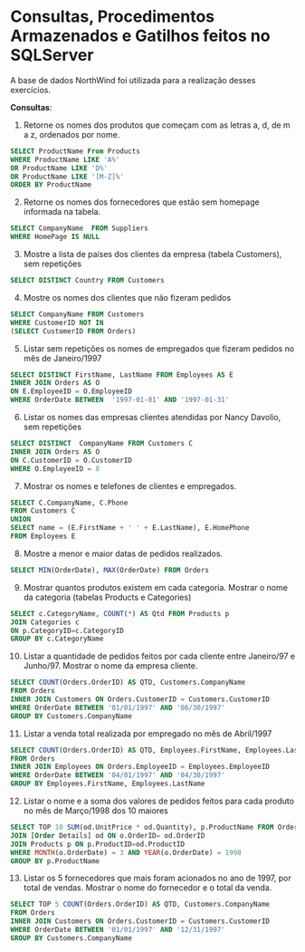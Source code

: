 # Consultas, Procedimentos Armazenados e Gatilhos feitos no SQLServer

A base de dados NorthWind foi utilizada para a realização desses exercícios.

**Consultas**:

1. Retorne os nomes dos produtos que começam com as letras a, d, de m a z, ordenados por nome.

```sql
SELECT ProductName From Products 
WHERE ProductName LIKE 'A%' 
OR ProductName LIKE 'D%'
OR ProductName LIKE '[M-Z]%'
ORDER BY ProductName 
```

2. Retorne os nomes dos fornecedores que estão sem homepage informada na tabela.

```sql
SELECT CompanyName  FROM Suppliers 
WHERE HomePage IS NULL
```

3. Mostre a lista de países dos clientes da empresa (tabela Customers), sem repetições

```sql
SELECT DISTINCT Country FROM Customers 
```

4. Mostre os nomes dos clientes que não fizeram pedidos

```sql
SELECT CompanyName FROM Customers 
WHERE CustomerID NOT IN
(SELECT CustomerID FROM Orders)
```

5. Listar sem repetições os nomes de empregados que fizeram pedidos no mês de Janeiro/1997

```sql
SELECT DISTINCT FirstName, LastName FROM Employees AS E
INNER JOIN Orders AS O 
ON E.EmployeeID = O.EmployeeID 
WHERE OrderDate BETWEEN  '1997-01-01' AND '1997-01-31' 
```

6. Listar os nomes das empresas clientes atendidas por Nancy Davolio, sem repetições

```sql
SELECT DISTINCT  CompanyName FROM Customers C
INNER JOIN Orders AS O 
ON C.CustomerID = O.CustomerID  
WHERE O.EmployeeID = 8 
```

7. Mostrar os nomes e telefones de clientes e empregados.

```sql
SELECT C.CompanyName, C.Phone 
FROM Customers C
UNION 
SELECT name = (E.FirstName + ' ' + E.LastName), E.HomePhone 
FROM Employees E
```

8. Mostre a menor e maior datas de pedidos realizados.

```sql
SELECT MIN(OrderDate), MAX(OrderDate) FROM Orders
```

9. Mostrar quantos produtos existem em cada categoria. Mostrar o nome da categoria (tabelas Products e Categories)

```sql
SELECT c.CategoryName, COUNT(*) AS Qtd FROM Products p 
JOIN Categories c 
ON p.CategoryID=c.CategoryID 
GROUP BY c.CategoryName
```

10. Listar a quantidade de pedidos feitos por cada cliente entre Janeiro/97 e Junho/97. Mostrar o nome da empresa cliente.

```sql
SELECT COUNT(Orders.OrderID) AS QTD, Customers.CompanyName 
FROM Orders
INNER JOIN Customers ON Orders.CustomerID = Customers.CustomerID 
WHERE OrderDate BETWEEN '01/01/1997' AND '06/30/1997'
GROUP BY Customers.CompanyName 
```

11. Listar a venda total realizada por empregado no mês de Abril/1997

```sql
SELECT COUNT(Orders.OrderID) AS QTD, Employees.FirstName, Employees.LastName  
FROM Orders
INNER JOIN Employees ON Orders.EmployeeID = Employees.EmployeeID  
WHERE OrderDate BETWEEN '04/01/1997' AND '04/30/1997'
GROUP BY Employees.FirstName, Employees.LastName 
```

12. Listar o nome e a soma dos valores de pedidos feitos para cada produto no mês de Março/1998 dos 10 maiores 

```sql
SELECT TOP 10 SUM(od.UnitPrice * od.Quantity), p.ProductName FROM Orders o 
JOIN [Order Details] od ON o.OrderID= od.OrderID 
JOIN Products p ON p.ProductID=od.ProductID
WHERE MONTH(o.OrderDate) = 3 AND YEAR(o.OrderDate) = 1998
GROUP BY p.ProductName 
```

13. Listar os 5 fornecedores que mais foram acionados no ano de 1997, por total de vendas. Mostrar o nome do fornecedor e o total da venda.

```sql
SELECT TOP 5 COUNT(Orders.OrderID) AS QTD, Customers.CompanyName  
FROM Orders
INNER JOIN Customers ON Orders.CustomerID = Customers.CustomerID  
WHERE OrderDate BETWEEN '01/01/1997' AND '12/31/1997'
GROUP BY Customers.CompanyName 
```
